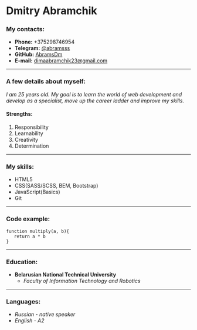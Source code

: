 # **Dmitry Abramchik**
### **My contacts:**
+ **Phone:** +375298746954
+ **Telegram:** [@abramsss](https://t.me/abramsss)
+ **GitHub:** [AbramsDm](https://github.com/AbramsDm)
+ **E-mail:** [dimaabramchik23@gmail.com](https://mail.google.com)
***
### **A few details about myself:** 
*I am 25 years old. My goal is to learn the world of web development and develop as a specialist, move up the career ladder and improve my skills.*
#### **Strengths:**
1. Responsibility
2. Learnability
3. Creativity
4. Determination
***
### **My skills:**
+ HTML5
+ CSS(SASS/SCSS, BEM, Bootstrap)
+ JavaScript(Basics)
+ Git
***
### **Code example:**
```
function multiply(a, b){
   return a * b
}
```
***
### **Education:**
* **Belarusian National Technical University**
    * *Faculty of Information Technology and Robotics*
***
### **Languages:**
* *Russian - native speaker*
* *English - A2*
